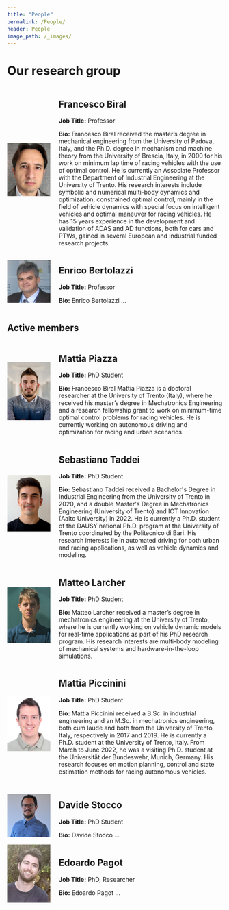```yaml
---
title: "People"
permalink: /People/
header: People
image_path: /_images/
---
```

# Our research group

<div style="display: flex; flex-direction: row; align-items: center;">
    <img src="../_images/_people/prof_biral_resized.jpg" alt="Francesco Biral" width="20%" style="margin-right: 20px;">
    <div>
      <h2>Francesco Biral</h2>
      <p><strong>Job Title:</strong> Professor</p>
      <p><strong>Bio:</strong> Francesco Biral received the master’s degree in mechanical engineering from the University of Padova, Italy, and the Ph.D. degree in mechanism and machine theory from the University of Brescia, Italy, in 2000 for his work on minimum lap time of racing vehicles with the use of optimal control. He is currently an Associate Professor with the Department of Industrial Engineering at the University of Trento. His research interests include symbolic and numerical multi-body dynamics and optimization, constrained optimal control, mainly in the field of vehicle dynamics with special focus on intelligent vehicles and optimal maneuver for racing vehicles. He has 15 years experience in the development and validation of ADAS and AD functions, both for cars and PTWs, gained in several European and industrial funded research projects.</p>
    </div>
</div>

<div style="display: flex; flex-direction: row; align-items: center;">
    <img src="../_images/_people/enrico_bertolazzi.JPG" alt="Enrico Bertolazzi" width="20%" style="margin-right: 20px;">
    <div>
      <h2>Enrico Bertolazzi</h2>
      <p><strong>Job Title:</strong> Professor</p>
      <p><strong>Bio:</strong> Enrico Bertolazzi ...</p>
    </div>
</div>

## Active members


<div style="display: flex; flex-direction: row; align-items: center;">
    <img src="../_images/_people/MattiaPiazza.jpeg" alt="Mattia Piazza" width="20%" style="margin-right: 20px;">
    <div>
      <h2>Mattia Piazza</h2>
      <p><strong>Job Title:</strong> PhD Student</p>
      <p><strong>Bio:</strong> Francesco Biral Mattia Piazza is a doctoral researcher at the University of Trento (Italy), where he received his master’s degree in Mechatronics Engineering and a research fellowship grant to work on minimum-time optimal control problems for racing vehicles. He is currently working on autonomous driving and optimization for racing and urban scenarios.</p>
    </div>
</div>



<div style="display: flex; flex-direction: row; align-items: center;">
    <img src="../_images/_people/sebastiano_taddei.jpg" alt="Sebastiano Taddei" width="20%" style="margin-right: 20px;">
    <div>
      <h2>Sebastiano Taddei</h2>
      <p><strong>Job Title:</strong> PhD Student</p>
      <p><strong>Bio:</strong> Sebastiano Taddei received a Bachelor's Degree in Industrial Engineering from the University of Trento in 2020, and a double Master's Degree in Mechatronics Engineering (University of Trento) and ICT Innovation (Aalto University) in 2022. He is currently a Ph.D. student of the DAUSY national Ph.D. program at the University of Trento coordinated by the Politecnico di Bari. His research interests lie in automated driving for both urban and racing applications, as well as vehicle dynamics and modeling.</p>
    </div>
</div>



<div style="display: flex; flex-direction: row; align-items: center;">
    <img src="../_images/_people/matteo_larcher.jpg" alt="Matteo Larcher" width="20%" style="margin-right: 20px;">
    <div>
      <h2>Matteo Larcher</h2>
      <p><strong>Job Title:</strong> PhD Student</p>
      <p><strong>Bio:</strong> Matteo Larcher received a master’s degree in mechatronics engineering at the University of Trento, where he is currently working on vehicle dynamic models for real-time applications as part of his PhD research program. His research interests are multi-body modeling of mechanical systems and hardware-in-the-loop simulations.</p>
    </div>
</div>



<div style="display: flex; flex-direction: row; align-items: center;">
    <img src="../_images/_people/mattia_piccinini.JPG" alt="Mattia Piccinini" width="20%" style="margin-right: 20px;">
    <div>
      <h2>Mattia Piccinini</h2>
      <p><strong>Job Title:</strong> PhD Student</p>
      <p><strong>Bio:</strong> Mattia Piccinini received a B.Sc. in industrial engineering and an M.Sc. in mechatronics engineering, both cum laude and both from the University of Trento, Italy, respectively in 2017 and 2019. He is currently a Ph.D. student at the University of Trento, Italy. From March to June 2022, he was a visiting Ph.D. student at the Universität der Bundeswehr, Munich, Germany. His research focuses on motion planning, control and state estimation methods for racing autonomous vehicles.</p>
    </div>
</div>

>

<div style="display: flex; flex-direction: row; align-items: center;">
    <img src="../_images/_people/davide_stocco.JPG" alt="Davide Stocco" width="20%" style="margin-right: 20px;">
    <div>
      <h2>Davide Stocco</h2>
      <p><strong>Job Title:</strong> PhD Student</p>
      <p><strong>Bio:</strong> Davide Stocco ...</p>
    </div>
</div>

<div style="display: flex; flex-direction: row; align-items: center;">
    <img src="../_images/_people/edoardo_pagot.JPG" alt="Edoardo Pagot" width="20%" style="margin-right: 20px;">
    <div>
      <h2>Edoardo Pagot</h2>
      <p><strong>Job Title:</strong> PhD, Researcher</p>
      <p><strong>Bio:</strong> Edoardo Pagot ...</p>
    </div>
</div>




